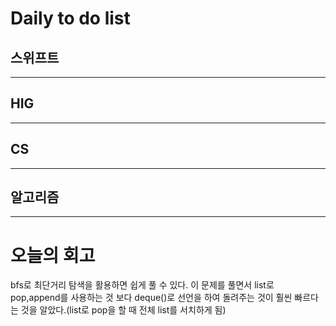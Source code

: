 # Daily to do list
## 스위프트   

- - -
## HIG   

-- - -
## CS    

- - -
## 알고리즘    

---------
# 오늘의 회고
 bfs로 최단거리 탐색을 활용하면 쉽게 풀 수 있다. 이 문제를 풀면서 list로 pop,append를 사용하는 것 보다 deque()로 선언을 하여 돌려주는 것이 훨씬 빠르다는 것을 알았다.(list로 pop을 할 때 전체 list를 서치하게 됨)
